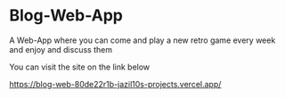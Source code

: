 # Blog-Web-App
A Web-App where you can come and play a new retro game every week and enjoy and discuss them

You can visit the site on the link below

https://blog-web-80de22r1b-jazil10s-projects.vercel.app/
